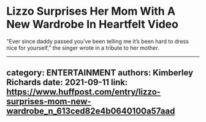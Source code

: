 # Lizzo Surprises Her Mom With A New Wardrobe In Heartfelt Video

"Ever since daddy passed you’ve been telling me it’s been hard to dress nice for yourself," the singer wrote in a tribute to her mother.

---
category: ENTERTAINMENT
authors: Kimberley Richards
date: 2021-09-11
link: https://www.huffpost.com/entry/lizzo-surprises-mom-new-wardrobe_n_613ced82e4b0640100a57aad
---
